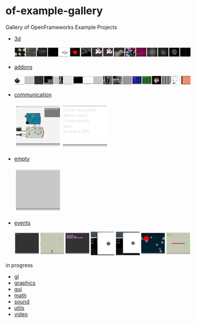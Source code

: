 # of-example-gallery
Gallery of OpenFrameworks Example Projects

- [3d](3d/README.md)

  ![3d montage](3d/montage.png)

- [addons](addons/README.md)

  ![addons montage](addons/montage.png)

- [communication](communication/README.md)

  ![communication montage](communication/montage.png)

- [empty](empty/README.md)

  ![empty montage](empty/montage.png)

- [events](events/README.md)

  ![events montage](events/montage.png)


in progress

- [gl](gl/README.md)
- [graphics](graphics/README.md)
- [gui](gui/README.md)
- [math](math/README.md)
- [sound](sound/README.md)
- [utils](utils/README.md)
- [video](video/README.md)